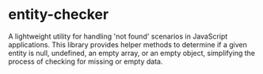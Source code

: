 # entity-checker
A lightweight utility for handling 'not found' scenarios in JavaScript applications. This library provides helper methods to determine if a given entity is null, undefined, an empty array, or an empty object, simplifying the process of checking for missing or empty data.
